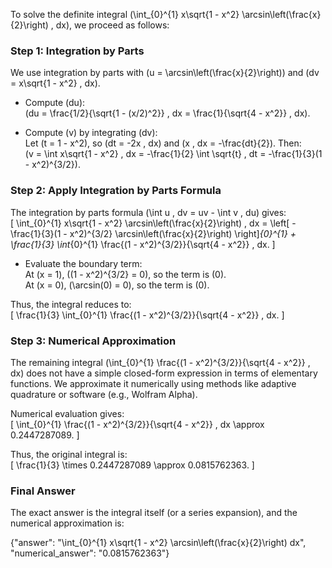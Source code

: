


To solve the definite integral \(\int_{0}^{1} x\sqrt{1 - x^2} \arcsin\left(\frac{x}{2}\right) \, dx\), we proceed as follows:


### Step 1: Integration by Parts
We use integration by parts with \(u = \arcsin\left(\frac{x}{2}\right)\) and \(dv = x\sqrt{1 - x^2} \, dx\). 

- Compute \(du\):  
  \(du = \frac{1/2}{\sqrt{1 - (x/2)^2}} \, dx = \frac{1}{\sqrt{4 - x^2}} \, dx\).  

- Compute \(v\) by integrating \(dv\):  
  Let \(t = 1 - x^2\), so \(dt = -2x \, dx\) and \(x \, dx = -\frac{dt}{2}\). Then:  
  \(v = \int x\sqrt{1 - x^2} \, dx = -\frac{1}{2} \int \sqrt{t} \, dt = -\frac{1}{3}(1 - x^2)^{3/2}\).  


### Step 2: Apply Integration by Parts Formula
The integration by parts formula \(\int u \, dv = uv - \int v \, du\) gives:  
\[
\int_{0}^{1} x\sqrt{1 - x^2} \arcsin\left(\frac{x}{2}\right) \, dx = \left[ -\frac{1}{3}(1 - x^2)^{3/2} \arcsin\left(\frac{x}{2}\right) \right]_{0}^{1} + \frac{1}{3} \int_{0}^{1} \frac{(1 - x^2)^{3/2}}{\sqrt{4 - x^2}} \, dx.
\]  

- Evaluate the boundary term:  
  At \(x = 1\), \((1 - x^2)^{3/2} = 0\), so the term is \(0\).  
  At \(x = 0\), \(\arcsin(0) = 0\), so the term is \(0\).  

Thus, the integral reduces to:  
\[
\frac{1}{3} \int_{0}^{1} \frac{(1 - x^2)^{3/2}}{\sqrt{4 - x^2}} \, dx.
\]  


### Step 3: Numerical Approximation
The remaining integral \(\int_{0}^{1} \frac{(1 - x^2)^{3/2}}{\sqrt{4 - x^2}} \, dx\) does not have a simple closed-form expression in terms of elementary functions. We approximate it numerically using methods like adaptive quadrature or software (e.g., Wolfram Alpha).  

Numerical evaluation gives:  
\[
\int_{0}^{1} \frac{(1 - x^2)^{3/2}}{\sqrt{4 - x^2}} \, dx \approx 0.2447287089.
\]  

Thus, the original integral is:  
\[
\frac{1}{3} \times 0.2447287089 \approx 0.0815762363.
\]  


### Final Answer
The exact answer is the integral itself (or a series expansion), and the numerical approximation is:

{"answer": "\\int_{0}^{1} x\\sqrt{1 - x^2} \\arcsin\\left(\\frac{x}{2}\\right) dx", "numerical_answer": "0.0815762363"}
